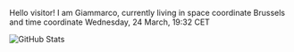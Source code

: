 Hello visitor! I am Giammarco, currently living in space coordinate Brussels and time coordinate Wednesday, 24 March, 19:32 CET

![GitHub Stats](https://github-readme-stats.vercel.app/api?username=grcasanova)
